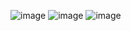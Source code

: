 ![image](https://github.com/user-attachments/assets/8760242c-86e9-47c1-a703-988b91735852)
![image](https://github.com/user-attachments/assets/59a47c60-cdf8-4f99-a7e8-3f13b1824341)
![image](https://github.com/user-attachments/assets/6666ab9a-afaf-43d8-86e5-02584d1043fb)
